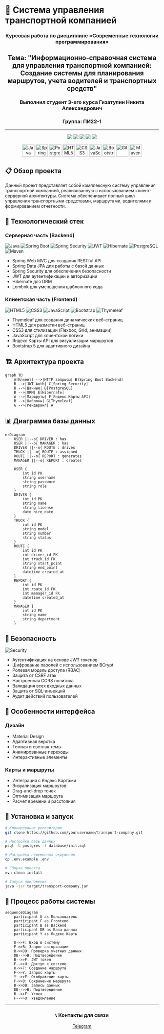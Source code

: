 # 🚛 Система управления транспортной компанией

<div align="center">
  
### Курсовая работа по дисциплине «Современные технологии программирования»

## Тема: "Информационно-справочная система для управления транспортной компанией: Создание системы для планирования маршрутов, учета водителей и транспортных средств"

### Выполнил студент 3-его курса Гизатулин Никита Александрович
### Группа: ПИ22-1

---

<div align="center">
  <img src="https://img.shields.io/badge/Spring%20Boot-3.x-brightgreen" />
  <img src="https://img.shields.io/badge/Java-17-orange" />
  <img src="https://img.shields.io/badge/Thymeleaf-3.x-green" />
  <img src="https://img.shields.io/badge/PostgreSQL-latest-blue" />
  <img src="https://img.shields.io/badge/Yandex%20Maps-API-red" />
</div>

<div align="center">
  <p>
    <img src="https://cdn.jsdelivr.net/gh/devicons/devicon/icons/java/java-original.svg" title="Java" width="40" height="40"/>
    <img src="https://cdn.jsdelivr.net/gh/devicons/devicon/icons/spring/spring-original.svg" title="Spring" width="40" height="40"/>
    <img src="https://cdn.jsdelivr.net/gh/devicons/devicon/icons/postgresql/postgresql-original.svg" title="PostgreSQL" width="40" height="40"/>
    <img src="https://cdn.jsdelivr.net/gh/devicons/devicon/icons/html5/html5-original.svg" title="HTML5" width="40" height="40"/>
    <img src="https://cdn.jsdelivr.net/gh/devicons/devicon/icons/css3/css3-original.svg" title="CSS3" width="40" height="40"/>
    <img src="https://cdn.jsdelivr.net/gh/devicons/devicon/icons/javascript/javascript-original.svg" title="JavaScript" width="40" height="40"/>
    <img src="https://cdn.jsdelivr.net/gh/devicons/devicon/icons/bootstrap/bootstrap-original.svg" title="Bootstrap" width="40" height="40"/>
    <img src="https://cdn.jsdelivr.net/gh/devicons/devicon/icons/git/git-original.svg" title="Git" width="40" height="40"/>
    <img src="https://cdn.jsdelivr.net/gh/devicons/devicon/icons/maven/maven-original.svg" title="Maven" width="40" height="40"/>
  </p>
</div>

</div>

## 📋 Обзор проекта
Данный проект представляет собой комплексную систему управления транспортной компанией, реализованную с использованием клиент-серверной архитектуры. Система обеспечивает полный цикл управления транспортными средствами, маршрутами, водителями и формированием отчетности.

## 🔧 Технологический стек

### Серверная часть (Backend)
![Java](https://img.shields.io/badge/Java-17-ED8B00?style=for-the-badge&logo=openjdk&logoColor=white)
![Spring Boot](https://img.shields.io/badge/Spring_Boot-3.x-6DB33F?style=for-the-badge&logo=spring&logoColor=white)
![Spring Security](https://img.shields.io/badge/Spring_Security-6DB33F?style=for-the-badge&logo=spring-security&logoColor=white)
![JWT](https://img.shields.io/badge/JWT-black?style=for-the-badge&logo=JSON%20web%20tokens)
![Hibernate](https://img.shields.io/badge/Hibernate-59666C?style=for-the-badge&logo=hibernate&logoColor=white)
![PostgreSQL](https://img.shields.io/badge/PostgreSQL-316192?style=for-the-badge&logo=postgresql&logoColor=white)
![Maven](https://img.shields.io/badge/Maven-C71A36?style=for-the-badge&logo=apache-maven&logoColor=white)

- Spring Web MVC для создания RESTful API
- Spring Data JPA для работы с базой данных
- Spring Security для обеспечения безопасности
- JWT для аутентификации и авторизации
- Hibernate для ORM
- Lombok для уменьшения шаблонного кода

### Клиентская часть (Frontend)
![HTML5](https://img.shields.io/badge/HTML5-E34F26?style=for-the-badge&logo=html5&logoColor=white)
![CSS3](https://img.shields.io/badge/CSS3-1572B6?style=for-the-badge&logo=css3&logoColor=white)
![JavaScript](https://img.shields.io/badge/JavaScript-F7DF1E?style=for-the-badge&logo=javascript&logoColor=black)
![Bootstrap](https://img.shields.io/badge/Bootstrap-563D7C?style=for-the-badge&logo=bootstrap&logoColor=white)
![Thymeleaf](https://img.shields.io/badge/Thymeleaf-005F0F?style=for-the-badge&logo=thymeleaf&logoColor=white)

- Thymeleaf для создания динамических веб-страниц
- HTML5 для разметки веб-страниц
- CSS3 для стилизации (Flexbox, Grid, анимации)
- JavaScript для клиентской логики
- Яндекс Карты API для визуализации маршрутов
- Bootstrap 5 для адаптивного дизайна

## 🏗 Архитектура проекта

```mermaid
graph TD
    A[Клиент] -->|HTTP запросы| B[Spring Boot Backend]
    B -->|JWT Auth| C[Spring Security]
    B -->|Данные| D[PostgreSQL]
    B -->|ORM| E[Hibernate]
    A -->|Маршруты| F[Яндекс Карты API]
    B -->|Шаблоны| G[Thymeleaf]
    G -->|Рендеринг| A
```

## 📊 Диаграмма базы данных

```mermaid
erDiagram
    USER ||--o{ DRIVER : has
    USER ||--o{ MANAGER : has
    DRIVER ||--o{ ROUTE : drives
    TRUCK ||--o{ ROUTE : assigned
    ROUTE ||--o{ REPORT : generates
    MANAGER ||--o{ REPORT : creates

    USER {
        int id PK
        string username
        string password
        string role
    }
    DRIVER {
        int id PK
        string name
        string license
        date hire_date
    }
    TRUCK {
        int id PK
        string model
        string number
        string status
    }
    ROUTE {
        int id PK
        int driver_id FK
        int truck_id FK
        string start_point
        string end_point
        datetime created_at
    }
    REPORT {
        int id PK
        int route_id FK
        int manager_id FK
        datetime created_at
    }
    MANAGER {
        int id PK
        string name
        string department
    }
```

## 🔐 Безопасность
![Security](https://img.shields.io/badge/Security-JWT%20%7C%20Spring_Security-success?style=for-the-badge)

- Аутентификация на основе JWT токенов
- Шифрование паролей с использованием BCrypt
- Ролевая модель доступа (RBAC)
- Защита от CSRF атак
- Настроенная CORS политика
- Валидация всех входных данных
- Защита от SQL-инъекций
- Аудит действий пользователей

## 🎨 Особенности интерфейса

### Дизайн
- Material Design
- Адаптивная верстка
- Темная и светлая темы
- Анимированные переходы
- Интерактивные элементы

### Карты и маршруты
- Интеграция с Яндекс Картами
- Визуализация маршрутов
- Drag-and-drop точек
- Оптимизация маршрута
- Расчет времени и расстояния

## 📝 Установка и запуск

```bash
# Клонирование репозитория
git clone https://github.com/yourusername/transport-company.git

# Настройка базы данных
psql -U postgres -f database/init.sql

# Настройка переменных окружения
cp .env.example .env

# Сборка проекта
mvn clean install

# Запуск приложения
java -jar target/transport-company.jar
```

## 🔄 Процесс работы системы

```mermaid
sequenceDiagram
    participant U as Пользователь
    participant F as Frontend
    participant B as Backend
    participant DB as База данных
    participant Y as Яндекс Карты

    U->>F: Вход в систему
    F->>B: Запрос авторизации
    B->>DB: Проверка учетных данных
    DB-->>B: Подтверждение
    B-->>F: JWT токен
    F-->>U: Доступ к системе
    U->>F: Создание маршрута
    F->>Y: Запрос карты
    Y-->>F: Отображение карты
    F->>B: Сохранение маршрута
    B->>DB: Запись данных
    DB-->>B: Подтверждение
    B-->>F: Успех
    F-->>U: Уведомление
```

---

<div align="center">
  
### 📞 Контакты для связи

[Telegram](https://t.me/butcher044)

</div>
